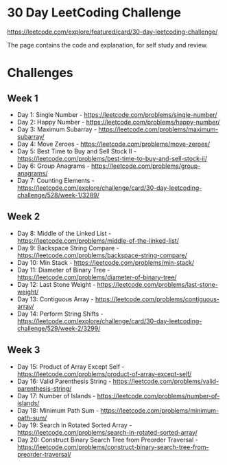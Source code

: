 # 30 Day LeetCoding Challenge
https://leetcode.com/explore/featured/card/30-day-leetcoding-challenge/

The page contains the code and explanation, for self study and review.

# Challenges
## Week 1
- Day 1: Single Number - https://leetcode.com/problems/single-number/
- Day 2: Happy Number - https://leetcode.com/problems/happy-number/
- Day 3: Maximum Subarray - https://leetcode.com/problems/maximum-subarray/
- Day 4: Move Zeroes - https://leetcode.com/problems/move-zeroes/
- Day 5: Best Time to Buy and Sell Stock II - https://leetcode.com/problems/best-time-to-buy-and-sell-stock-ii/
- Day 6: Group Anagrams - https://leetcode.com/problems/group-anagrams/
- Day 7: Counting Elements - https://leetcode.com/explore/challenge/card/30-day-leetcoding-challenge/528/week-1/3289/

## Week 2
- Day 8: Middle of the Linked List - https://leetcode.com/problems/middle-of-the-linked-list/
- Day 9: Backspace String Compare - https://leetcode.com/problems/backspace-string-compare/
- Day 10: Min Stack - https://leetcode.com/problems/min-stack/
- Day 11: Diameter of Binary Tree - https://leetcode.com/problems/diameter-of-binary-tree/
- Day 12: Last Stone Weight - https://leetcode.com/problems/last-stone-weight/
- Day 13: Contiguous Array - https://leetcode.com/problems/contiguous-array/
- Day 14: Perform String Shifts - https://leetcode.com/explore/challenge/card/30-day-leetcoding-challenge/529/week-2/3299/

## Week 3
- Day 15: Product of Array Except Self - https://leetcode.com/problems/product-of-array-except-self/
- Day 16: Valid Parenthesis String - https://leetcode.com/problems/valid-parenthesis-string/
- Day 17: Number of Islands - https://leetcode.com/problems/number-of-islands/
- Day 18: Minimum Path Sum - https://leetcode.com/problems/minimum-path-sum/
- Day 19: Search in Rotated Sorted Array - https://leetcode.com/problems/search-in-rotated-sorted-array/
- Day 20: Construct Binary Search Tree from Preorder Traversal - https://leetcode.com/problems/construct-binary-search-tree-from-preorder-traversal/
